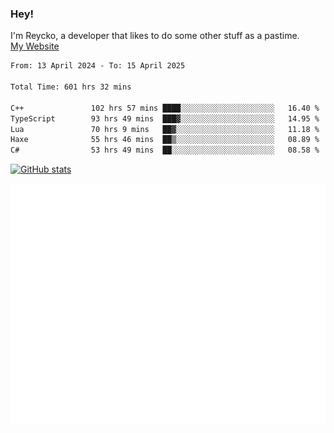 ### Hey!
I'm Reycko, a developer that likes to do some other stuff as a pastime.  
[My Website](https://reycko.root.sx)

<!--START_SECTION:wakasection-->

```txt
From: 13 April 2024 - To: 15 April 2025

Total Time: 601 hrs 32 mins

C++               102 hrs 57 mins ████░░░░░░░░░░░░░░░░░░░░░   16.40 %
TypeScript        93 hrs 49 mins  ███▓░░░░░░░░░░░░░░░░░░░░░   14.95 %
Lua               70 hrs 9 mins   ██▓░░░░░░░░░░░░░░░░░░░░░░   11.18 %
Haxe              55 hrs 46 mins  ██▒░░░░░░░░░░░░░░░░░░░░░░   08.89 %
C#                53 hrs 49 mins  ██░░░░░░░░░░░░░░░░░░░░░░░   08.58 %
```

<!--END_SECTION:wakasection-->

[![GitHub stats](https://github-readme-stats.vercel.app/api?username=Reycko&show_icons=true&theme=dark&hide_title=true&count_private=true)](https://github.com/anuraghazra/github-readme-stats)

![Metrics](/github-metrics.svg)
